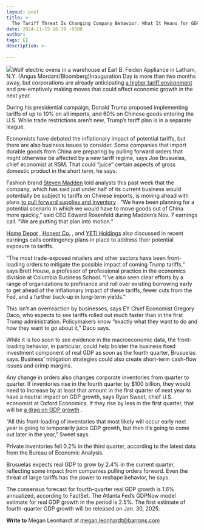 ```yaml
---
layout: post
title: >-
  The Tariff Threat Is Changing Company Behavior. What It Means for GDP.
date: 2024-11-15 16:39 -0500
author: 
tags: []
description: >-
  
---
```

![](https://images.barrons.com/im-06546078/?width=639&height=426)Wolf electric ovens in a warehouse at Earl B. Feiden Appliance in Latham, N.Y.  (Angus Mordant/Bloomberg)Inauguration Day is more than two months away, but corporations are already anticipating [a higher tariff environment](https://www.barrons.com/articles/china-trade-war-retaliation-rmb-tariffs-trump-a2f413db?mod=article_inline) and pre-emptively making moves that could affect economic growth in the next year.

During his presidential campaign, Donald Trump proposed implementing tariffs of up to 10% on all imports, and 60% on Chinese goods entering the U.S. While trade restrictions aren’t new, Trump’s tariff plan is in a separate league.

Economists have debated the inflationary impact of potential tariffs, but there are also business issues to consider. Some companies that import durable goods from China are preparing by pulling forward orders that might otherwise be affected by a new tariff regime, says Joe Brusuelas, chief economist at RSM. That could “juice” certain aspects of gross domestic product in the short term, he says.

Fashion brand [Steven Madden](/market-data/stocks/shoo?mod=article_chiclet) told analysts this past week that the company, which has said just under half of its current business would potentially be subject to tariffs on Chinese imports, is moving ahead with plans [to pull forward supplies and inventory](https://www.fashiondive.com/news/steve-madden-slashes-china-sourcing-avoid-tariffs/732773/) . “We have been planning for a potential scenario in which we would have to move goods out of China more quickly,” said CEO Edward Rosenfeld during Madden’s Nov. 7 earnings call. “We are putting that plan into motion.”

[Home Depot](/market-data/stocks/hd?mod=article_chiclet) , [Honest Co.](/market-data/stocks/hnst?mod=article_chiclet) , and [YETI Holdings](/market-data/stocks/yeti?mod=article_chiclet) also discussed in recent earnings calls contingency plans in place to address their potential exposure to tariffs.

“The most trade-exposed retailers and other sectors have been front-loading orders to mitigate the possible impact of coming Trump tariffs,” says Brett House, a professor of professional practice in the economics division at Columbia Business School. “I’ve also seen clear efforts by a range of organizations to prefinance and roll over existing borrowing early to get ahead of the inflationary impact of these tariffs, fewer cuts from the Fed, and a further back-up in long-term yields.”

This isn’t an overreaction by businesses, says EY Chief Economist Gregory Daco, who expects to see tariffs rolled out much faster than in the first Trump administration. Policymakers know “exactly what they want to do and how they want to go about it,” Daco says.

While it is too soon to see evidence in the macroeconomic data, the front-loading behavior, in particular, could help bolster the business fixed investment component of real GDP as soon as the fourth quarter, Brusuelas says. Business’ mitigation strategies could also create short-term cash-flow issues and crimp margins.

Any change in orders also changes corporate inventories from quarter to quarter. If inventories rise in the fourth quarter by \$100 billion, they would need to increase by at least that amount in the first quarter of next year to have a neutral impact on GDP growth, says Ryan Sweet, chief U.S. economist at Oxford Economics. If they rise by less in the first quarter, that will be [a drag on GDP growth](https://www.barrons.com/livecoverage/election-results-trump-harris-2024/card/the-economy-s-solid-growth-leading-into-the-election-NYhiAKZPUfLUPAzhggWZ?mod=article_inline) .

“All this front-loading of inventories that most likely will occur early next year is going to temporarily juice GDP growth, but then it’s going to come out later in the year,” Sweet says.

Private inventories fell 0.2% in the third quarter, according to the latest data from the Bureau of Economic Analysis.

Brusuelas expects real GDP to grow by 2.4% in the current quarter, reflecting some impact from companies pulling orders forward. Even the threat of large tariffs has the power to reshape behavior, he says.

The consensus forecast for fourth-quarter real GDP growth is 1.6% annualized, according to FactSet. The Atlanta Fed’s GDPNow model estimate for real GDP growth in the period is 2.5%. The first estimate of fourth-quarter GDP growth will be released on Jan. 30, 2025.

**Write to** Megan Leonhardt at [megan.leonhardt@barrons.com](mailto:megan.leonhardt@barrons.com)

